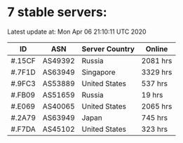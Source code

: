 # 7 stable servers:

Latest update at: Mon Apr 06 21:10:11 UTC 2020

| ID | ASN | Server Country | Online |
| -- | --- | -------------- | ------ |
| #.15CF | AS49392 | Russia | 2081 hrs |
| #.7F1D | AS63949 | Singapore | 3329 hrs |
| #.9FC3 | AS53889 | United States | 537 hrs |
| #.FB09 | AS51659 | Russia | 19 hrs |
| #.E069 | AS40065 | United States | 2065 hrs |
| #.2A79 | AS63949 | Japan | 745 hrs |
| #.F7DA | AS45102 | United States | 323 hrs |

